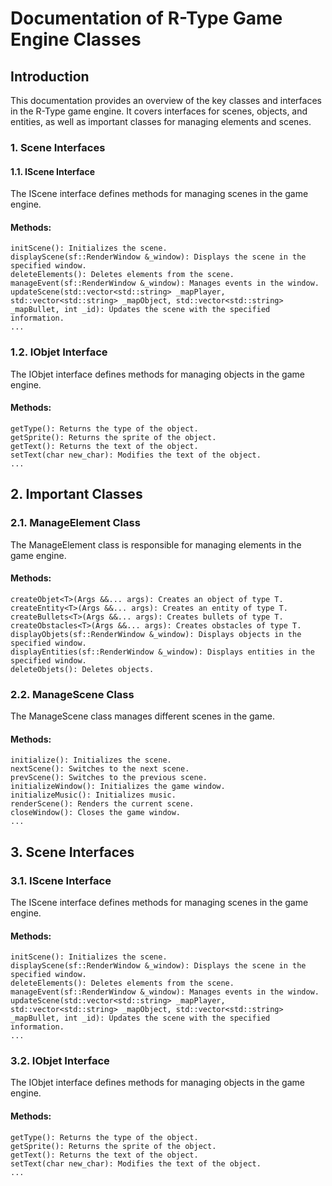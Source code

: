 # Documentation of R-Type Game Engine Classes

## Introduction

This documentation provides an overview of the key classes and interfaces in the R-Type game engine. It covers interfaces for scenes, objects, and entities, as well as important classes for managing elements and scenes.

### 1. Scene Interfaces
#### 1.1. IScene Interface

The IScene interface defines methods for managing scenes in the game engine.

#### Methods:

```
initScene(): Initializes the scene.
displayScene(sf::RenderWindow &_window): Displays the scene in the specified window.
deleteElements(): Deletes elements from the scene.
manageEvent(sf::RenderWindow &_window): Manages events in the window.
updateScene(std::vector<std::string> _mapPlayer, std::vector<std::string> _mapObject, std::vector<std::string> _mapBullet, int _id): Updates the scene with the specified information.
...
```
### 1.2. IObjet Interface

The IObjet interface defines methods for managing objects in the game engine.

#### Methods:

```
getType(): Returns the type of the object.
getSprite(): Returns the sprite of the object.
getText(): Returns the text of the object.
setText(char new_char): Modifies the text of the object.
...
```
## 2. Important Classes
### 2.1. ManageElement Class

The ManageElement class is responsible for managing elements in the game engine.

#### Methods:

```
createObjet<T>(Args &&... args): Creates an object of type T.
createEntity<T>(Args &&... args): Creates an entity of type T.
createBullets<T>(Args &&... args): Creates bullets of type T.
createObstacles<T>(Args &&... args): Creates obstacles of type T.
displayObjets(sf::RenderWindow &_window): Displays objects in the specified window.
displayEntities(sf::RenderWindow &_window): Displays entities in the specified window.
deleteObjets(): Deletes objects.
```

### 2.2. ManageScene Class

The ManageScene class manages different scenes in the game.

#### Methods:

```
initialize(): Initializes the scene.
nextScene(): Switches to the next scene.
prevScene(): Switches to the previous scene.
initializeWindow(): Initializes the game window.
initializeMusic(): Initializes music.
renderScene(): Renders the current scene.
closeWindow(): Closes the game window.
...
```

## 3. Scene Interfaces
### 3.1. IScene Interface

The IScene interface defines methods for managing scenes in the game engine.

#### Methods:

```
initScene(): Initializes the scene.
displayScene(sf::RenderWindow &_window): Displays the scene in the specified window.
deleteElements(): Deletes elements from the scene.
manageEvent(sf::RenderWindow &_window): Manages events in the window.
updateScene(std::vector<std::string> _mapPlayer, std::vector<std::string> _mapObject, std::vector<std::string> _mapBullet, int _id): Updates the scene with the specified information.
...
```

### 3.2. IObjet Interface
The IObjet interface defines methods for managing objects in the game engine.

#### Methods:

```
getType(): Returns the type of the object.
getSprite(): Returns the sprite of the object.
getText(): Returns the text of the object.
setText(char new_char): Modifies the text of the object.
...
```